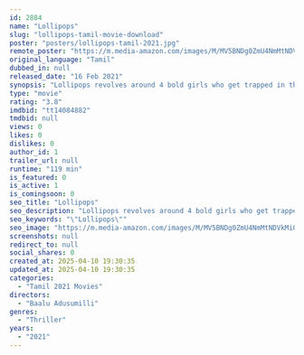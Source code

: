 ```yaml
---
id: 2884
name: "Lollipops"
slug: "lollipops-tamil-movie-download"
poster: "posters/lollipops-tamil-2021.jpg"
remote_poster: "https://m.media-amazon.com/images/M/MV5BNDg0ZmU4NmMtNDVkMi00NGU2LWEyYzctMTNjMDc0ZTUzMmQzXkEyXkFqcGdeQXVyNTM0MDc1ODE@._V1_SX300.jpg"
original_language: "Tamil"
dubbed_in: null
released_date: "16 Feb 2021"
synopsis: "Lollipops revolves around 4 bold girls who get trapped in the murder of a stripper when in Goa to spend their vacation. Though they manage to hide his body, police starts suspecting them. What follows forms the story of Lollipops."
type: "movie"
rating: "3.8"
imdbid: "tt14084882"
tmdbid: null
views: 0
likes: 0
dislikes: 0
author_id: 1
trailer_url: null
runtime: "119 min"
is_featured: 0
is_active: 1
is_comingsoon: 0
seo_title: "Lollipops"
seo_description: "Lollipops revolves around 4 bold girls who get trapped in the murder of a stripper when in Goa to spend their vacation. Though they manage to hide his body, police starts suspecting them. What follows forms the story of Lollipops."
seo_keywords: "\"Lollipops\""
seo_image: "https://m.media-amazon.com/images/M/MV5BNDg0ZmU4NmMtNDVkMi00NGU2LWEyYzctMTNjMDc0ZTUzMmQzXkEyXkFqcGdeQXVyNTM0MDc1ODE@._V1_SX300.jpg"
screenshots: null
redirect_to: null
social_shares: 0
created_at: 2025-04-10 19:30:35
updated_at: 2025-04-10 19:30:35
categories:
  - "Tamil 2021 Movies"
directors:
  - "Baalu Adusumilli"
genres:
  - "Thriller"
years:
  - "2021"
---
```


